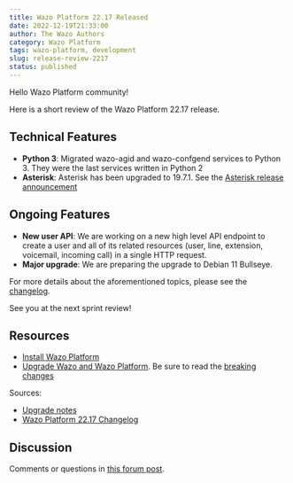 ```yaml
---
title: Wazo Platform 22.17 Released
date: 2022-12-19T21:33:00
author: The Wazo Authors
category: Wazo Platform
tags: wazo-platform, development
slug: release-review-2217
status: published
---
```


Hello Wazo Platform community!

Here is a short review of the Wazo Platform 22.17 release.

## Technical Features
- **Python 3**: Migrated wazo-agid and wazo-confgend services to Python 3. They were the last services written in Python 2
- **Asterisk**: Asterisk has been upgraded to 19.7.1. See the [Asterisk release announcement](https://www.asterisk.org/asterisk-news/asterisk-19-7-1-now-available-security-release/)

## Ongoing Features
- **New user API**: We are working on a new high level API endpoint to create a user and all of its related resources (user, line, extension, voicemail, incoming call) in a single HTTP request.
- **Major upgrade**: We are preparing the upgrade to Debian 11 Bullseye.

For more details about the aforementioned topics, please see the [changelog](https://wazo-dev.atlassian.net/issues/?jql=project%3DWAZO%20AND%20fixVersion%3D22.17).

See you at the next sprint review!

## Resources

- [Install Wazo Platform](/use-cases)
- [Upgrade Wazo and Wazo Platform](/uc-doc/upgrade/). Be sure to read the
  [breaking changes](/uc-doc/upgrade/upgrade_notes#22-17)

Sources:

- [Upgrade notes](/uc-doc/upgrade/upgrade_notes#22-17)
- [Wazo Platform 22.17 Changelog](https://wazo-dev.atlassian.net/issues/?jql=project%3DWAZO%20AND%20fixVersion%3D22.17)

## Discussion

Comments or questions in
[this forum post](https://wazo-platform.discourse.group/t/blog-wazo-platform-22-17-released).
